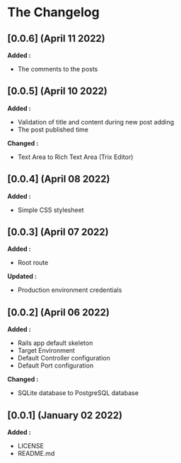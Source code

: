 # The Changelog

## [0.0.6] (April 11 2022)

**Added :**

- The comments to the posts

## [0.0.5] (April 10 2022)

**Added :**

- Validation of title and content during new post adding
- The post published time

**Changed :**

- Text Area to Rich Text Area (Trix Editor)

## [0.0.4] (April 08 2022)

**Added :**

- Simple CSS stylesheet

## [0.0.3] (April 07 2022)

**Added :**

- Root route

**Updated :**

- Production environment credentials

## [0.0.2] (April 06 2022)

**Added :**

- Rails app default skeleton
- Target Environment
- Default Controller configuration
- Default Port configuration

**Changed :**

- SQLite database to PostgreSQL database

## [0.0.1] (January 02 2022)

**Added :**

- LICENSE
- README.md
